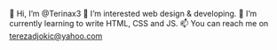 👋 Hi, I’m @Terinax3
👀 I’m interested web design & developing.
🌱 I’m currently learning to write HTML, CSS and JS.
📫 You can reach me on terezadjokic@yahoo.com
